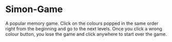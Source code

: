 # Simon-Game
A popular memory game.
Click on the colours popped in the same order right from the beginning and go to the next levels.
Once you click a wrong colour button, you lose the game and click anywhere to start over the game.
